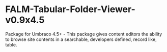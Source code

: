 FALM-Tabular-Folder-Viewer-v0.9x4.5
===================================

Package for Umbraco 4.5+ - This package gives content editors the ability to browse site contents in a searchable, developers defined, record like, table.
